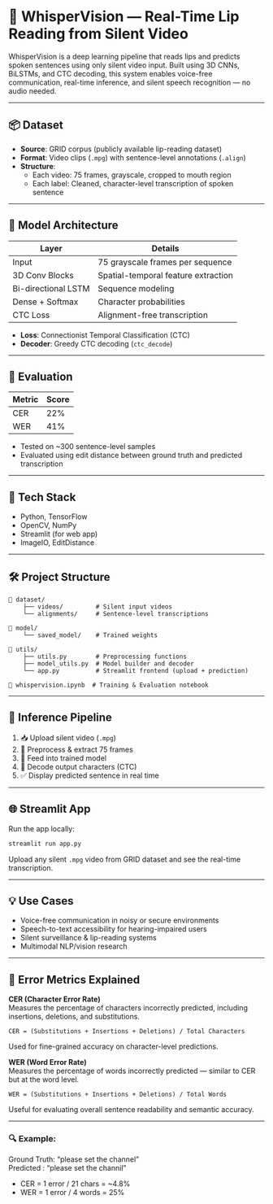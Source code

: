 # 🧠 WhisperVision — Real-Time Lip Reading from Silent Video

WhisperVision is a deep learning pipeline that reads lips and predicts spoken sentences using only silent video input. Built using 3D CNNs, BiLSTMs, and CTC decoding, this system enables voice-free communication, real-time inference, and silent speech recognition — no audio needed.

---

## 📦 Dataset

- **Source**: GRID corpus (publicly available lip-reading dataset)
- **Format**: Video clips (`.mpg`) with sentence-level annotations (`.align`)
- **Structure**:
  - Each video: 75 frames, grayscale, cropped to mouth region
  - Each label: Cleaned, character-level transcription of spoken sentence

---

## 🧱 Model Architecture

| Layer              | Details                             |
|-------------------|-------------------------------------|
| Input              | 75 grayscale frames per sequence    |
| 3D Conv Blocks     | Spatial-temporal feature extraction |
| Bi-directional LSTM| Sequence modeling                   |
| Dense + Softmax    | Character probabilities             |
| CTC Loss           | Alignment-free transcription        |

- **Loss**: Connectionist Temporal Classification (CTC)
- **Decoder**: Greedy CTC decoding (`ctc_decode`)

---

## 🧪 Evaluation

| Metric | Score  |
|--------|--------|
| CER    | 22%    |
| WER    | 41%    |

- Tested on ~300 sentence-level samples  
- Evaluated using edit distance between ground truth and predicted transcription

---

## 🔧 Tech Stack

- Python, TensorFlow  
- OpenCV, NumPy  
- Streamlit (for web app)  
- ImageIO, EditDistance

---

## 🛠 Project Structure

```
📁 dataset/
    ├── videos/         # Silent input videos
    └── alignments/     # Sentence-level transcriptions

📁 model/
    └── saved_model/    # Trained weights

📁 utils/
    ├── utils.py        # Preprocessing functions
    ├── model_utils.py  # Model builder and decoder
    └── app.py          # Streamlit frontend (upload + prediction)

📄 whispervision.ipynb  # Training & Evaluation notebook
```

---

## 🚀 Inference Pipeline

1. 📥 Upload silent video (`.mpg`)
2. 🎥 Preprocess & extract 75 frames
3. 🧠 Feed into trained model
4. 🧾 Decode output characters (CTC)
5. ✅ Display predicted sentence in real time

---

## 🌐 Streamlit App

Run the app locally:

```bash
streamlit run app.py
```

Upload any silent `.mpg` video from GRID dataset and see the real-time transcription.

---

## 💡 Use Cases

- Voice-free communication in noisy or secure environments  
- Speech-to-text accessibility for hearing-impaired users  
- Silent surveillance & lip-reading systems  
- Multimodal NLP/vision research

---

## 🧪 Error Metrics Explained

**CER (Character Error Rate)**  
Measures the percentage of characters incorrectly predicted, including insertions, deletions, and substitutions.

```
CER = (Substitutions + Insertions + Deletions) / Total Characters
```

Used for fine-grained accuracy on character-level predictions.

**WER (Word Error Rate)**  
Measures the percentage of words incorrectly predicted — similar to CER but at the word level.

```
WER = (Substitutions + Insertions + Deletions) / Total Words
```

Useful for evaluating overall sentence readability and semantic accuracy.

---

### 🔍 Example:
Ground Truth: “please set the channel”  
Predicted  : “please set the channil”

- CER = 1 error / 21 chars = ~4.8%  
- WER = 1 error / 4 words = 25%
